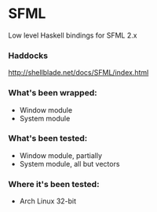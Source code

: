 SFML
====

Low level Haskell bindings for SFML 2.x

### Haddocks
http://shellblade.net/docs/SFML/index.html


### What's been wrapped:

* Window module
* System module

### What's been tested:

* Window module, partially
* System module, all but vectors

### Where it's been tested:

* Arch Linux 32-bit
